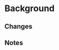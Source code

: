 # Background
<!--- Detail the reason behind the raised changes -->

## Changes
<!--- Detail the technical changes that have been made -->

## Notes
<!--- Any extra notes for reviewers to consider -->
